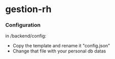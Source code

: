 # gestion-rh

### Configuration

in /backend/config:
  - Copy the template and rename it "config.json"
  - Change that file with your personal db datas
